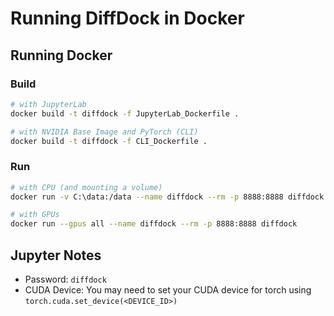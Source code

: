 # Running DiffDock in Docker

## Running Docker

### Build
```sh
# with JupyterLab
docker build -t diffdock -f JupyterLab_Dockerfile .

# with NVIDIA Base Image and PyTorch (CLI)
docker build -t diffdock -f CLI_Dockerfile .
```

### Run
```sh
# with CPU (and mounting a volume)
docker run -v C:\data:/data --name diffdock --rm -p 8888:8888 diffdock

# with GPUs
docker run --gpus all --name diffdock --rm -p 8888:8888 diffdock
```


## Jupyter Notes

- Password: `diffdock`
- CUDA Device: You may need to set your CUDA device for torch using `torch.cuda.set_device(<DEVICE_ID>)`